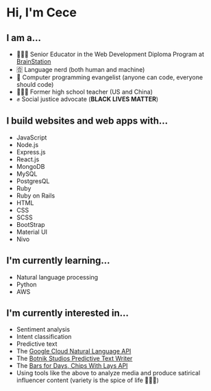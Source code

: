 # Hi, I'm Cece 

## I am a...
- 👩🏻‍💻 Senior Educator in the Web Development Diploma Program at [BrainStation](https://brainstation.io/)
- 🈴 Language nerd (both human and machine) 
- 📣 Computer programming evangelist (anyone can code, everyone should code) 
- 👩🏻‍🏫 Former high school teacher (US and China) 
- ✊ Social justice advocate (**BLACK LIVES MATTER**)

## I build websites and web apps with...
- JavaScript
- Node.js 
- Express.js 
- React.js 
- MongoDB 
- MySQL 
- PostgresQL 
- Ruby 
- Ruby on Rails 
- HTML 
- CSS 
- SCSS 
- BootStrap 
- Material UI 
- Nivo 

## I'm currently learning...
- Natural language processing
- Python
- AWS

## I'm currently interested in...
- Sentiment analysis 
- Intent classification 
- Predictive text 
- The [Google Cloud Natural Language API](https://cloud.google.com/natural-language/docs)
- The [Botnik Studios Predictive Text Writer](https://botnik.org/apps/writer/)
- The [Bars for Days, Chips With Lays API](https://andcomputers.io/bars-for-days-chips-with-lays/)
- Using tools like the above to analyze media and produce satirical influencer content (variety is the spice of life 🤷🏻‍♀️) 

<!--
**cececlar/cececlar** is a ✨ _special_ ✨ repository because its `README.md` (this file) appears on your GitHub profile.

Here are some ideas to get you started:

- 🔭 I’m currently working on ...
- 🌱 I’m currently learning ...
- 👯 I’m looking to collaborate on ...
- 🤔 I’m looking for help with ...
- 💬 Ask me about ...
- 📫 How to reach me: ...
- 😄 Pronouns: ...
- ⚡ Fun fact: ...
-->
